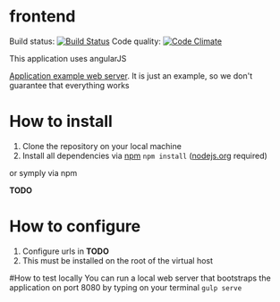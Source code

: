# frontend

Build status: [![Build Status](https://travis-ci.org/dsd-meetme/frontend.svg?branch=master)](https://travis-ci.org/dsd-meetme/frontend)
Code quality: [![Code Climate](https://codeclimate.com/github/dsd-meetme/frontend/badges/gpa.svg)](https://codeclimate.com/github/dsd-meetme/frontend)

This application uses angularJS

[Application example web server](http://admin.plunner.com). It is just an example, so we don't guarantee that everything works


# How to install
1. Clone the repository on your local machine
1. Install all dependencies via [npm](http://npmjs.org/) `npm install` ([nodejs.org](http://nodejs.org) required)

or symply via npm 

**TODO**

# How to configure
1. Configure urls in **TODO**
1. This must be installed on the root of the virtual host
 
#How to test locally
You can run a local web server that bootstraps the application on port 8080 by typing on your terminal `gulp serve`
